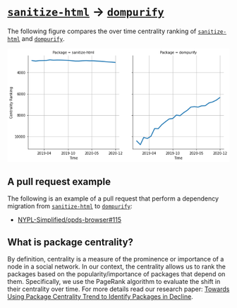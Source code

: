 # [`sanitize-html`](https://www.npmjs.com/package/sanitize-html) -> [`dompurify`](https://www.npmjs.com/package/dompurify)

The following figure compares the over time centrality ranking of [`sanitize-html`](https://www.npmjs.com/package/sanitize-html) and [`dompurify`](https://www.npmjs.com/package/dompurify).

![the centrality of sanitize-html and dompurify](../figs/sanitize-html_dompurify.png)

## A pull request example

The following is an example of a pull request that perform a dependency migration from [`sanitize-html`](https://www.npmjs.com/package/sanitize-html) to [`dompurify`](https://www.npmjs.com/package/dompurify):

- [NYPL-Simplified/opds-browser#115](https://github.com/NYPL-Simplified/opds-browser/pull/115)

## What is package centrality?

By definition, centrality is a measure of the prominence or importance of a node in a social network.
In our context, the centrality allows us to rank the packages based on the popularity/importance of packages that depend on them.
Specifically, we use the PageRank algorithm to evaluate the shift in their centrality over time.
For more details read our research paper: [Towards Using Package Centrality Trend to Identify Packages in Decline](https://arxiv.org/abs/2107.10168).
